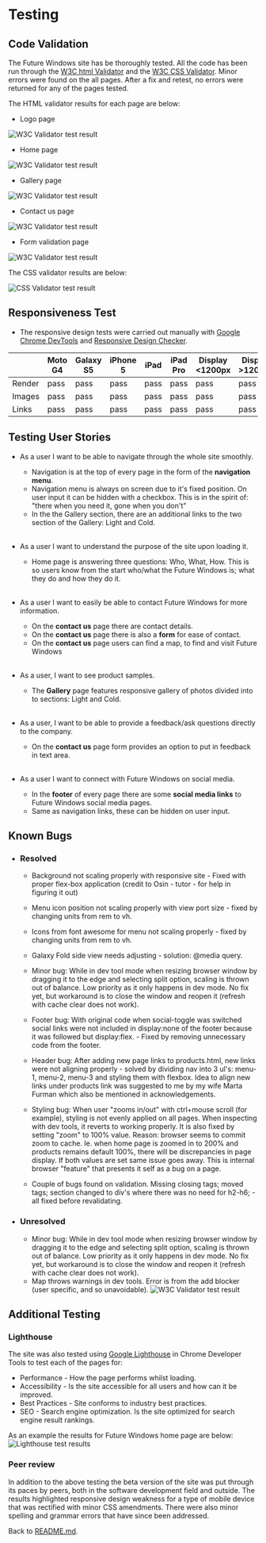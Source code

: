 # Testing
## Code Validation
The Future Windows site has be thoroughly tested. All the code has been run through the [W3C html Validator](https://validator.w3.org/) and the [W3C CSS Validator](https://jigsaw.w3.org/css-validator/). Minor errors were found on the all pages. After a fix and retest, no errors were returned for any of the pages tested. 

The HTML validator results for each page are below:

* Logo page

![W3C Validator test result](assets/image/Readme-images/01_validation-index.html.jpg)

* Home page

![W3C Validator test result](assets/image/Readme-images/02_validation-home.html.jpg)

* Gallery page

![W3C Validator test result](assets/image/Readme-images/03_validation-gallery.html.jpg)

* Contact us page

![W3C Validator test result](assets/image/Readme-images/04_validation-form.html.jpg)

* Form validation page

![W3C Validator test result](assets/image/Readme-images/05_validation-submission.html.jpg)

The CSS validator results are below:

![CSS Validator test result](assets/image/Readme-images/06_validation-style.css.jpg)

## Responsiveness Test

* The responsive design tests were carried out manually with [Google Chrome DevTools](https://developer.chrome.com/docs/devtools/) and [Responsive Design Checker](https://www.responsivedesignchecker.com/checker.php?url=https%3A%2F%2Fsimonczedu.github.io%2FFuture-Window---CI-Project---01%2F&width=1920&height=1200).

|        | Moto G4 | Galaxy S5 | iPhone 5 | iPad | iPad Pro | Display <1200px | Display >1200px |
|--------|---------|-----------|----------|------|----------|-----------------|-----------------|
| Render | pass    | pass      | pass     | pass | pass     | pass            | pass            |
| Images | pass    | pass      | pass     | pass | pass     | pass            | pass            |
| Links  | pass    | pass      | pass     | pass | pass     | pass            | pass            |

## Testing User Stories

* As a user I want to be able to navigate through the whole site smoothly.
    * Navigation is at the top of every page in the form of the **navigation menu**.
    * Navigation menu is always on screen due to it's fixed position. On user input it can be hidden with a checkbox. This is in the spirit of: "there when you need it, gone when you don't" 
    * In the the Gallery section, there are an additional links to the two section of the Gallery: Light and Cold.

    <br>
* As a user I want to understand the purpose of the site upon loading it.
    * Home page is answering three questions: Who, What, How. This is so users know from the start who/what the Future Windows is; what they do and how they do it. 

    <br>
* As a user I want to easily be able to contact Future Windows for more information.
    * On the **contact us** page there are contact details.
    * On the **contact us** page there is also a **form** for ease of contact.
    * On the **contact us** page users can find a map, to find and visit Future Windows

    <br>
* As a user, I want to see product samples.
    * The **Gallery** page features responsive gallery of photos divided into to sections: Light and Cold.

    <br>
* As a user, I want to be able to provide a feedback/ask questions directly to the company.
    * On the **contact us** page form provides an option to put in feedback in text area.

    <br>
* As a user I want to connect with Future Windows on social media.
    * In the **footer** of every page there are some **social media links** to Future Windows social media pages. 
    * Same as navigation links, these can be hidden on user input.

## Known Bugs
* ### Resolved

    * Background not scaling properly with responsive site - Fixed with proper flex-box application (credit to Osin - tutor - for help in figuring it out)

    * Menu icon position not scaling properly with view port size - fixed by changing units from rem to vh.

    * Icons from font awesome for menu not scaling properly - fixed by changing units from rem to vh.

    * Galaxy Fold side view needs adjusting - solution: @media query.

    * Minor bug: While in dev tool mode when resizing browser window by dragging it to the edge and selecting split option, scaling is thrown out of balance. Low priority as it only happens in dev mode. No fix yet, but workaround is to close the window and reopen it (refresh with cache clear does not work).

    * Footer bug: With original code when social-toggle was switched social links were not included in display:none of the footer because it was followed but display:flex. - Fixed by removing unnecessary code from the footer.

    * Header bug: After adding new page links to products.html, new links were not aligning properly - solved by dividing nav into 3 ul's: menu-1, menu-2, menu-3 and styling them with flexbox. Idea to align new links under products link was suggested to me by my wife Marta Furman which also be mentioned in acknowledgements.

    * Styling bug: When user "zooms in/out" with ctrl+mouse scroll (for example), styling is not evenly applied on all pages. When inspecting with dev tools, it reverts to working properly. It is also fixed by setting "zoom" to 100% value. Reason: browser seems to commit zoom to cache. Ie. when home page is zoomed in to 200% and products remains default 100%, there will be discrepancies in page display. If both values are set same issue goes away. This is internal browser "feature" that presents it self as a bug on a page.

    * Couple of bugs found on validation. Missing closing tags; moved tags; section changed to div's where there was no need for h2-h6; - all fixed before revalidating.

* ### Unresolved

    * Minor bug: While in dev tool mode when resizing browser window by dragging it to the edge and selecting split option, scaling is thrown out of balance. Low priority as it only happens in dev mode. No fix yet, but workaround is to close the window and reopen it (refresh with cache clear does not work).
    * Map throws warnings in dev tools. Error is from the add blocker (user specific, and so unavoidable).
    ![W3C Validator test result](assets/image/Readme-images/07_testing-bug-unresolved-thirdPartyCookies.jpg)


## Additional Testing
### Lighthouse
The site was also tested using [Google Lighthouse](https://developers.google.com/web/tools/lighthouse) in Chrome Developer Tools to test each of the pages for:
* Performance - How the page performs whilst loading.
* Accessibility - Is the site accessible for all users and how can it be improved.
* Best Practices - Site conforms to industry best practices.
* SEO - Search engine optimization. Is the site optimized for search engine result rankings.

As an example the results for Future Windows home page are below:
![Lighthouse test results](assets/)

### Peer review
In addition to the above testing the beta version of the site was put through its paces by peers, both in the software development field and outside. The results highlighted responsive design weakness for a type of mobile device that was rectified with minor CSS amendments. There were also minor spelling and grammar errors that have since been addressed.

Back to [README.md](./README.md#testing).